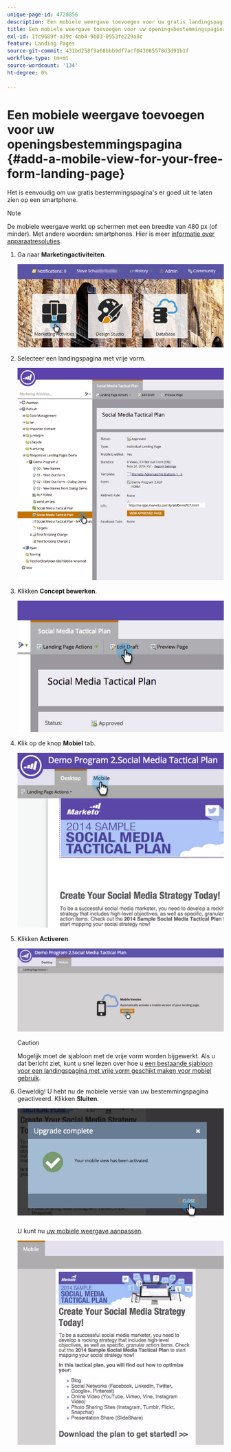 ```yaml
---
unique-page-id: 4720856
description: Een mobiele weergave toevoegen voor uw gratis landingspagina - Marketo Docs - Productdocumentatie
title: Een mobiele weergave toevoegen voor uw openingsbestemmingspagina
exl-id: 1fc9689f-a39c-4ab4-9b03-0953fe229a8c
feature: Landing Pages
source-git-commit: 431bd258f9a68bbb9df7acf043085578d3d91b1f
workflow-type: tm+mt
source-wordcount: '134'
ht-degree: 0%

---
```


# Een mobiele weergave toevoegen voor uw openingsbestemmingspagina {#add-a-mobile-view-for-your-free-form-landing-page}

Het is eenvoudig om uw gratis bestemmingspagina&#39;s er goed uit te laten zien op een smartphone.

>[!NOTE]
>
>De mobiele weergave werkt op schermen met een breedte van 480 px (of minder). Met andere woorden: smartphones. Hier is meer [informatie over apparaatresoluties](https://www.mydevice.io/).

1. Ga naar **Marketingactiviteiten**.

   ![](assets/login-marketing-activities-3.png)

1. Selecteer een landingspagina met vrije vorm.

   ![](assets/choose-landing-page.jpg)

1. Klikken **Concept bewerken**.

   ![](assets/image2015-1-22-15-3a38-3a12.png)

1. Klik op de knop **Mobiel** tab.

   ![](assets/image2015-1-22-16-3a46-3a10.png)

1. Klikken **Activeren**.

   ![](assets/image2015-1-22-15-3a48-3a47.png)

   >[!CAUTION]
   >
   >Mogelijk moet de sjabloon met de vrije vorm worden bijgewerkt. Als u dat bericht ziet, kunt u snel lezen over hoe u [een bestaande sjabloon voor een landingspagina met vrije vorm geschikt maken voor mobiel gebruik](/help/marketo/product-docs/demand-generation/landing-pages/landing-page-templates/make-an-existing-free-form-landing-page-template-mobile-compatible.md).

1. Geweldig! U hebt nu de mobiele versie van uw bestemmingspagina geactiveerd. Klikken **Sluiten**.

   ![](assets/image2015-1-22-16-3a44-3a37.png)

   U kunt nu [uw mobiele weergave aanpassen](/help/marketo/product-docs/demand-generation/landing-pages/free-form-landing-pages/customize-mobile-view-for-your-free-form-landing-page.md).

   ![](assets/image2015-1-22-16-3a47-3a16.png)
